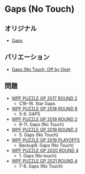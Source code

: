 # Gaps (No Touch)

## オリジナル
- [Gaps](gaps.md)

## バリエーション
- [Gaps (No Touch, Off by One)](gaps_notouch_offbyone.md)

## 問題
- [WPF PUZZLE GP 2017 ROUND 2](../questions/wpfpgp2017_2.md)
	- C16-18. Star Gaps
- [WPF PUZZLE GP 2018 ROUND 8](../questions/wpfpgp2018_8.md)
	- 5-6. GAPS
- [WPF PUZZLE GP 2019 ROUND 2](../questions/wpfpgp2019_2.md)
	- 8-11. Gaps (No Touch)
- [WPF PUZZLE GP 2019 ROUND 3](../questions/wpfpgp2019_3.md)
	- 5\. Gaps (No Touch)
- [WPF PUZZLE GP 2019 PLAYOFFS](../questions/wpfpgp2019_po.md)
	- BackupB. Gaps (No Touch)
- [WPF PUZZLE GP 2020 ROUND 4](../questions/wpfpgp2020_4.md)
	- 1\. Gaps (No touch)
- [WPF PUZZLE GP 2021 ROUND 4](../questions/wpfpgp2021_4.md)
	- 7-8. Gaps (No Touch)
